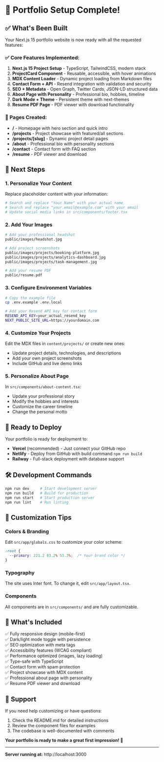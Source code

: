 # 🚀 Portfolio Setup Complete!

## ✅ What's Been Built

Your Next.js 15 portfolio website is now ready with all the requested features:

### ✅ Core Features Implemented:
1. **Next.js 15 Project Setup** - TypeScript, TailwindCSS, modern stack
2. **ProjectCard Component** - Reusable, accessible, with hover animations
3. **MDX Content Loader** - Dynamic project loading from Markdown files
4. **Contact Form + API** - Resend integration with validation and security
5. **SEO + Metadata** - Open Graph, Twitter Cards, JSON-LD structured data
6. **About Page with Personality** - Professional bio, hobbies, timeline
7. **Dark Mode + Theme** - Persistent theme with next-themes
8. **Resume PDF Page** - PDF viewer with download functionality

### 📄 Pages Created:
- **/** - Homepage with hero section and quick intro
- **/projects** - Project showcase with featured/all sections  
- **/projects/[slug]** - Dynamic project detail pages
- **/about** - Professional bio with personality sections
- **/contact** - Contact form with FAQ section
- **/resume** - PDF viewer and download

## 🎯 Next Steps

### 1. Personalize Your Content

Replace placeholder content with your information:

```bash
# Search and replace "Your Name" with your actual name
# Search and replace "your.email@example.com" with your email
# Update social media links in src/components/footer.tsx
```

### 2. Add Your Images

```bash
# Add your professional headshot
public/images/headshot.jpg

# Add project screenshots  
public/images/projects/booking-platform.jpg
public/images/projects/analytics-dashboard.jpg
public/images/projects/task-management.jpg

# Add your resume PDF
public/resume.pdf
```

### 3. Configure Environment Variables

```bash
# Copy the example file
cp .env.example .env.local

# Add your Resend API key for contact form
RESEND_API_KEY=your_actual_resend_key
NEXT_PUBLIC_SITE_URL=https://yourdomain.com
```

### 4. Customize Your Projects

Edit the MDX files in `content/projects/` or create new ones:
- Update project details, technologies, and descriptions
- Add your own project screenshots
- Include GitHub and live demo links

### 5. Personalize About Page

In `src/components/about-content.tsx`:
- Update your professional story
- Modify the hobbies and interests
- Customize the career timeline
- Change the personal motto

## 🚀 Ready to Deploy

Your portfolio is ready for deployment to:
- **Vercel** (recommended) - Just connect your GitHub repo
- **Netlify** - Deploy from GitHub with build command `npm run build`
- **Railway** - Full-stack deployment with database support

## 🛠️ Development Commands

```bash
npm run dev     # Start development server
npm run build   # Build for production
npm run start   # Start production server
npm run lint    # Run linting
```

## 🎨 Customization Tips

### Colors & Branding
Edit `src/app/globals.css` to customize your color scheme:
```css
:root {
  --primary: 221.2 83.2% 53.3%;  /* Your brand color */
}
```

### Typography
The site uses Inter font. To change it, edit `src/app/layout.tsx`.

### Components
All components are in `src/components/` and are fully customizable.

## 📱 What's Included

✅ Fully responsive design (mobile-first)  
✅ Dark/light mode toggle with persistence  
✅ SEO optimization with meta tags  
✅ Accessibility features (WCAG compliant)  
✅ Performance optimized (images, lazy loading)  
✅ Type-safe with TypeScript  
✅ Contact form with spam protection  
✅ Project showcase with MDX content  
✅ Professional about page with personality  
✅ Resume PDF viewer and download  

## 🤝 Support

If you need help customizing or have questions:
1. Check the README.md for detailed instructions
2. Review the component files for examples
3. The codebase is well-documented with comments

**Your portfolio is ready to make a great first impression! 🌟**

---

**Server running at:** http://localhost:3000